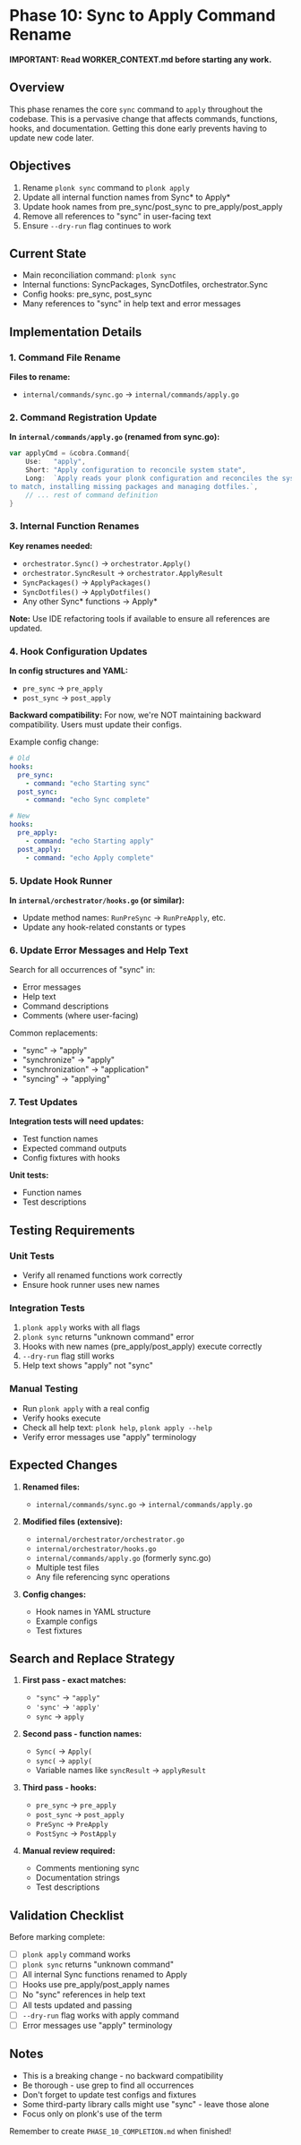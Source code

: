 # Phase 10: Sync to Apply Command Rename

**IMPORTANT: Read WORKER_CONTEXT.md before starting any work.**

## Overview

This phase renames the core `sync` command to `apply` throughout the codebase. This is a pervasive change that affects commands, functions, hooks, and documentation. Getting this done early prevents having to update new code later.

## Objectives

1. Rename `plonk sync` command to `plonk apply`
2. Update all internal function names from Sync* to Apply*
3. Update hook names from pre_sync/post_sync to pre_apply/post_apply
4. Remove all references to "sync" in user-facing text
5. Ensure `--dry-run` flag continues to work

## Current State

- Main reconciliation command: `plonk sync`
- Internal functions: SyncPackages, SyncDotfiles, orchestrator.Sync
- Config hooks: pre_sync, post_sync
- Many references to "sync" in help text and error messages

## Implementation Details

### 1. Command File Rename

**Files to rename:**
- `internal/commands/sync.go` → `internal/commands/apply.go`

### 2. Command Registration Update

**In `internal/commands/apply.go` (renamed from sync.go):**
```go
var applyCmd = &cobra.Command{
    Use:   "apply",
    Short: "Apply configuration to reconcile system state",
    Long:  `Apply reads your plonk configuration and reconciles the system state
to match, installing missing packages and managing dotfiles.`,
    // ... rest of command definition
}
```

### 3. Internal Function Renames

**Key renames needed:**
- `orchestrator.Sync()` → `orchestrator.Apply()`
- `orchestrator.SyncResult` → `orchestrator.ApplyResult`
- `SyncPackages()` → `ApplyPackages()`
- `SyncDotfiles()` → `ApplyDotfiles()`
- Any other Sync* functions → Apply*

**Note:** Use IDE refactoring tools if available to ensure all references are updated.

### 4. Hook Configuration Updates

**In config structures and YAML:**
- `pre_sync` → `pre_apply`
- `post_sync` → `post_apply`

**Backward compatibility:** For now, we're NOT maintaining backward compatibility. Users must update their configs.

Example config change:
```yaml
# Old
hooks:
  pre_sync:
    - command: "echo Starting sync"
  post_sync:
    - command: "echo Sync complete"

# New
hooks:
  pre_apply:
    - command: "echo Starting apply"
  post_apply:
    - command: "echo Apply complete"
```

### 5. Update Hook Runner

**In `internal/orchestrator/hooks.go` (or similar):**
- Update method names: `RunPreSync` → `RunPreApply`, etc.
- Update any hook-related constants or types

### 6. Update Error Messages and Help Text

Search for all occurrences of "sync" in:
- Error messages
- Help text
- Command descriptions
- Comments (where user-facing)

Common replacements:
- "sync" → "apply"
- "synchronize" → "apply"
- "synchronization" → "application"
- "syncing" → "applying"

### 7. Test Updates

**Integration tests will need updates:**
- Test function names
- Expected command outputs
- Config fixtures with hooks

**Unit tests:**
- Function names
- Test descriptions

## Testing Requirements

### Unit Tests
- Verify all renamed functions work correctly
- Ensure hook runner uses new names

### Integration Tests
1. `plonk apply` works with all flags
2. `plonk sync` returns "unknown command" error
3. Hooks with new names (pre_apply/post_apply) execute correctly
4. `--dry-run` flag still works
5. Help text shows "apply" not "sync"

### Manual Testing
- Run `plonk apply` with a real config
- Verify hooks execute
- Check all help text: `plonk help`, `plonk apply --help`
- Verify error messages use "apply" terminology

## Expected Changes

1. **Renamed files:**
   - `internal/commands/sync.go` → `internal/commands/apply.go`

2. **Modified files (extensive):**
   - `internal/orchestrator/orchestrator.go`
   - `internal/orchestrator/hooks.go`
   - `internal/commands/apply.go` (formerly sync.go)
   - Multiple test files
   - Any file referencing sync operations

3. **Config changes:**
   - Hook names in YAML structure
   - Example configs
   - Test fixtures

## Search and Replace Strategy

1. **First pass - exact matches:**
   - `"sync"` → `"apply"`
   - `'sync'` → `'apply'`
   - ` sync ` → ` apply `

2. **Second pass - function names:**
   - `Sync(` → `Apply(`
   - `sync(` → `apply(`
   - Variable names like `syncResult` → `applyResult`

3. **Third pass - hooks:**
   - `pre_sync` → `pre_apply`
   - `post_sync` → `post_apply`
   - `PreSync` → `PreApply`
   - `PostSync` → `PostApply`

4. **Manual review required:**
   - Comments mentioning sync
   - Documentation strings
   - Test descriptions

## Validation Checklist

Before marking complete:
- [ ] `plonk apply` command works
- [ ] `plonk sync` returns "unknown command"
- [ ] All internal Sync functions renamed to Apply
- [ ] Hooks use pre_apply/post_apply names
- [ ] No "sync" references in help text
- [ ] All tests updated and passing
- [ ] `--dry-run` flag works with apply command
- [ ] Error messages use "apply" terminology

## Notes

- This is a breaking change - no backward compatibility
- Be thorough - use grep to find all occurrences
- Don't forget to update test configs and fixtures
- Some third-party library calls might use "sync" - leave those alone
- Focus only on plonk's use of the term

Remember to create `PHASE_10_COMPLETION.md` when finished!
